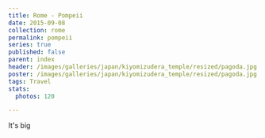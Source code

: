 ```yaml
---
title: Rome - Pompeii
date: 2015-09-08
collection: rome
permalink: pompeii
series: true
published: false
parent: index
header: /images/galleries/japan/kiyomizudera_temple/resized/pagoda.jpg
poster: /images/galleries/japan/kiyomizudera_temple/resized/pagoda.jpg
tags: Travel
stats:
  photos: 120

---
```



It's big
